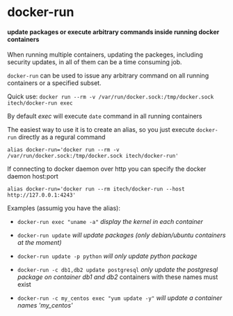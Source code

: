 # docker-run
#### update packages or execute arbitrary commands inside running docker containers

When running multiple containers, updating the packeges, including security updates, in all of them can be a time consuming job.

`docker-run` can be used to issue any arbitrary command on all running containers or a specified subset.

Quick use: `docker run --rm -v /var/run/docker.sock:/tmp/docker.sock itech/docker-run exec`

By default *exec* will execute `date` command in all running containers

The easiest way to use it is to create an alias, so you just execute `docker-run` directly as a regural command

`alias docker-run='docker run --rm -v /var/run/docker.sock:/tmp/docker.sock itech/docker-run'`

If connecting to docker daemon over http you can specify the docker daemon host:port

`alias docker-run='docker run --rm itech/docker-run --host http://127.0.0.1:4243'`

Examples (assumig you have the alias):

- `docker-run exec "uname -a"` 
  *display the kernel in each container*

- `docker-run update`
 *will update packages (only debian/ubuntu containers at the moment)*
- `docker-run update -p python`
  *will only update python package*

- `docker-run -c db1,db2 update postgresql`
  *only update the postgresql package on container db1 and db2* containers with these names must exist

- `docker-run -c my_centos exec "yum update -y"`
  *will update a container names 'my_centos'*

